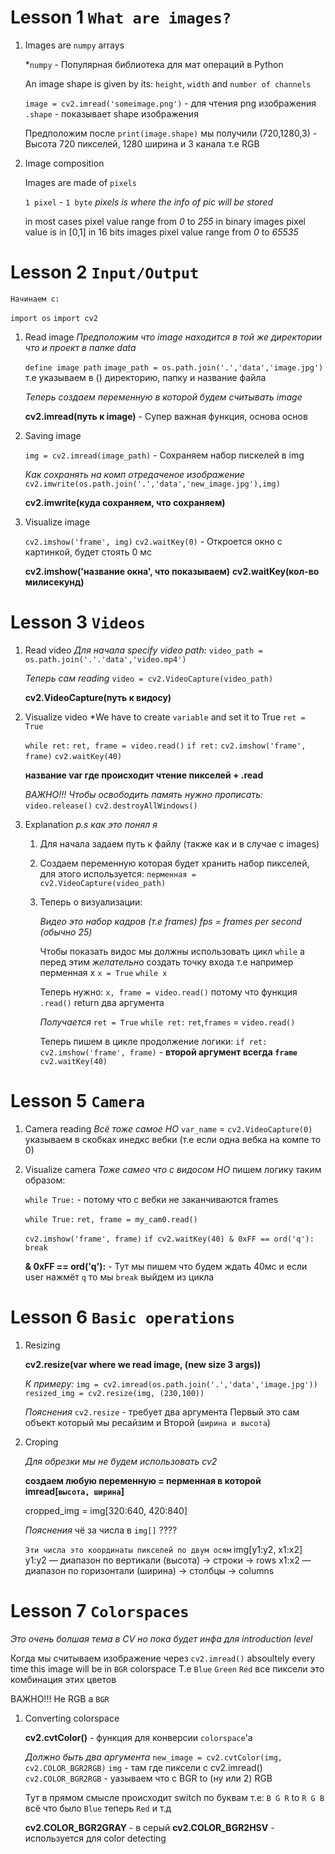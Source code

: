 # Lesson 1 `What are images?`
1) Images are `numpy` arrays

    *`numpy` - Популярная библиотека для мат операций в Python

    An image shape is given by its:
    `height`, `width` and `number of channels`

    `image = cv2.imread('someimage.png')` - для чтения png изображения
    `.shape` - показывает shape изображения

    Предположим после `print(image.shape)` мы получили
    (720,1280,3) - Высота 720 пикселей, 1280 ширина и 3 канала т.е RGB

2) Image composition

    Images are made of `pixels`
    
    `1 pixel` - `1 byte`
    *pixels is where the info of pic will be stored*

    in most cases pixel value range from *0* to *255*
    in binary images pixel value is in [0,1]
    in 16 bits images pixel value range from *0* to *65535*

# Lesson 2 `Input/Output`
    Начинаем с:
`import os`
`import cv2`

1) Read image
    *Предположим что image находится в той же директории что и проект*
    *в папке data*
    
    `define image path`
    `image_path = os.path.join('.','data','image.jpg')`
    т.е указываем в () директорию, папку и название файла
    
    *Теперь создаем переменную в которой будем считывать image*

    **cv2.imread(путь к image)** - Супер важная функция, основа основ
    
2) Saving image 

    `img = cv2.imread(image_path)` - Сохраняем набор пискелей в img

    *Как сохранять на комп отредаченое изображение*
    `cv2.imwrite(os.path.join('.','data','new_image.jpg'),img)`

    **cv2.imwrite(куда сохраняем, что сохраняем)**

3) Visualize image

    `cv2.imshow('frame', img)`
    `cv2.waitKey(0)` - Откроется окно с картинкой, будет стоять 0 мс

    **cv2.imshow('название окна', что показываем)**
    **cv2.waitKey(кол-во милисекунд)**

# Lesson 3 `Videos`
1) Read video
    *Для начала specify video path:*
    `video_path = os.path.join('.'.'data','video.mp4')`

    *Теперь сам reading*
    `video = cv2.VideoCapture(video_path)`

    **cv2.VideoCapture(путь к видосу)**

2) Visualize video
    *We have to create `variable` and set it to True
    `ret = True`

    `while ret:`
        `ret, frame = video.read()`
        `if ret:`
            `cv2.imshow('frame', frame)`
            `cv2.waitKey(40)`

    **название var где происходит чтение пикселей + .read**

    *ВАЖНО!!! Чтобы освободить память нужно прописать:*
        `video.release()`
        `cv2.destroyAllWindows()`

3) Explanation
    *p.s как это понял я*

    1) Для начала задаем путь к файлу (также как и в случае с images)
    2) Создаем переменную которая будет хранить набор пикселей,
    для этого используется:
        `перменная = cv2.VideoCapture(video_path)`
    3) Теперь о визуализации:

        *Видео это набор кадров (т.е frames)*
        *fps = frames per second (обычно 25)*

        Чтобы показать видос мы должны использовать цикл `while`
            а перед этим *желательно* создать точку входа т.е
            например перменная x
            `x = True`
            `while x`

        Теперь нужно:
            `x, frame = video.read()` 
            потому что функция `.read()` return два аргумента
        
        *Получается*
        `ret = True`
        `while ret:`
            `ret`,`frames` = `video.read()`

        Теперь пишем в цикле продолжение логики:
            `if ret:`
                `cv2.imshow('frame', frame)` - **второй аргумент всегда `frame`**
                `cv2.waitKey(40)`

# Lesson 5 `Camera`
1) Camera reading
    *Всё тоже самое НО*
    `var_name` = `cv2.VideoCapture(0)` 
    указываем в скобках инедкс вебки (т.е если одна вебка на компе то 0)

2) Visualize camera
    *Тоже самео что с видосом НО*
    пишем логику таким образом:

    `while True:` - потому что с вебки не заканчиваются frames

    `while True:`
    `ret, frame = my_cam0.read()`

    `cv2.imshow('frame', frame)`
    `if cv2.waitKey(40) & 0xFF == ord('q'):`
        `break`

    **& 0xFF == ord('q'):** - Тут мы пишем что будем ждать 40мс и
    если user нажмёт `q` то мы `break` выйдем из цикла 

# Lesson 6 `Basic operations`
1) Resizing 

    **cv2.resize(var where we read image, (new size 3 args))**

    *К примеру:*
    `img = cv2.imread(os.path.join('.','data','image.jpg'))`
    `resized_img = cv2.resize(img, (230,100))`

    *Пояснения*
    `cv2.resize` - требует два аргумента
    Первый это сам объект который мы ресайзим и
    Второй (`ширина и высота`)

2) Croping

    *Для обрезки мы не будем использовать cv2*
    
    **создаем любую переменную = перменная в которой imread[`высота, ширина`]**

    cropped_img = img[320:640, 420:840]

    *Пояснения*
    чё за числа в `img[]` ????

    `Эти числа это координаты пикселей по двум осям`
    img[y1:y2, x1:x2]
    y1:y2 — диапазон по вертикали (высота) → строки → rows
    x1:x2 — диапазон по горизонтали (ширина) → столбцы → columns

# Lesson 7 `Colorspaces`

*Это очень болшая тема в CV но пока будет инфа для introduction level*

Когда мы считываем изображение через `cv2.imread()`
    absoultely every time this image will be in `BGR` colorspace
    Т.е `Blue` `Green` `Red` все пиксели это комбинация этих цветов

ВАЖНО!!! Не RGB а `BGR`

1) Converting colorspace

    **cv2.cvtColor()** - функция для конверсии `colorspace`'а

    *Должно быть два аргумента*
    `new_image = cv2.cvtColor(img, cv2.COLOR_BGR2RGB)`
    `img` - там где пиксели с cv2.imread()
    `cv2.COLOR_BGR2RGB` - уазываем что с BGR to (ну или 2) RGB

    Тут в прямом смысле происходит switch по буквам т.е:
        `B G R` to `R G B` 
        всё что было `Blue` теперь `Red`
        и т.д

    **cv2.COLOR_BGR2GRAY** - в серый
    **cv2.COLOR_BGR2HSV** - используется для color detecting